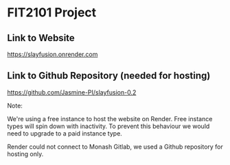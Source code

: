 # FIT2101 Project

## Link to Website
https://slayfusion.onrender.com

## Link to Github Repository (needed for hosting)
https://github.com/Jasmine-PI/slayfusion-0.2


Note:

We're using a free instance to host the website on Render.
Free instance types will spin down with inactivity. 
To prevent this behaviour we would need to upgrade to a paid instance type.

Render could not connect to Monash Gitlab, we used a Github repository for hosting only.

